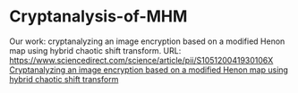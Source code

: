 ﻿# Cryptanalysis-of-MHM

Our work: cryptanalyzing an image encryption based on a modified Henon map using hybrid chaotic shift transform.
URL: https://www.sciencedirect.com/science/article/pii/S105120041930106X
[Cryptanalyzing an image encryption based on a modified Henon map using hybrid chaotic shift transform]( https://www.sciencedirect.com/science/article/pii/S105120041930106X)   
